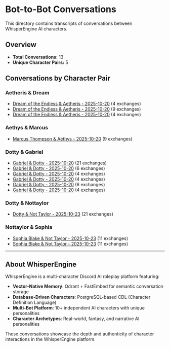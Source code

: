 # Bot-to-Bot Conversations

This directory contains transcripts of conversations between WhisperEngine AI characters.

## Overview

- **Total Conversations:** 13
- **Unique Character Pairs:** 5

## Conversations by Character Pair

### Aetheris & Dream

- [Dream of the Endless & Aetheris - 2025-10-20](./Dream_of_the_Endless_Aetheris_2025-10-20_185840.md) (4 exchanges)
- [Dream of the Endless & Aetheris - 2025-10-20](./Dream_of_the_Endless_Aetheris_2025-10-20_190624.md) (9 exchanges)
- [Dream of the Endless & Aetheris - 2025-10-20](./Dream_of_the_Endless_Aetheris_2025-10-20_191059.md) (4 exchanges)

### Aethys & Marcus

- [Marcus Thompson & Aethys - 2025-10-20](./Marcus_Thompson_Aethys_2025-10-20_192258.md) (9 exchanges)

### Dotty & Gabriel

- [Gabriel & Dotty - 2025-10-20](./Gabriel_Dotty_2025-10-20_192726.md) (21 exchanges)
- [Gabriel & Dotty - 2025-10-20](./Gabriel_Dotty_2025-10-20_193701.md) (6 exchanges)
- [Gabriel & Dotty - 2025-10-20](./Gabriel_Dotty_2025-10-20_194005.md) (4 exchanges)
- [Gabriel & Dotty - 2025-10-20](./Gabriel_Dotty_2025-10-20_194711.md) (4 exchanges)
- [Gabriel & Dotty - 2025-10-20](./Gabriel_Dotty_2025-10-20_200050.md) (6 exchanges)
- [Gabriel & Dotty - 2025-10-20](./Gabriel_Dotty_2025-10-20_200553.md) (4 exchanges)

### Dotty & Nottaylor

- [Dotty & Not Taylor - 2025-10-23](./Dotty_Not_Taylor_2025-10-23_230827.md) (21 exchanges)

### Nottaylor & Sophia

- [Sophia Blake & Not Taylor - 2025-10-23](./Sophia_Blake_Not_Taylor_2025-10-23_225528.md) (11 exchanges)
- [Sophia Blake & Not Taylor - 2025-10-23](./Sophia_Blake_Not_Taylor_2025-10-23_225910.md) (11 exchanges)

---

## About WhisperEngine

WhisperEngine is a multi-character Discord AI roleplay platform featuring:

- **Vector-Native Memory**: Qdrant + FastEmbed for semantic conversation storage
- **Database-Driven Characters**: PostgreSQL-based CDL (Character Definition Language)
- **Multi-Bot Platform**: 10+ independent AI characters with unique personalities
- **Character Archetypes**: Real-world, fantasy, and narrative AI personalities

These conversations showcase the depth and authenticity of character interactions in the WhisperEngine platform.
